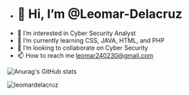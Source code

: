- <h1>👋 Hi, I’m @Leomar-Delacruz </h1>
- 👀 I’m interested in Cyber Security Analyst
- 🌱 I’m currently learning CSS, JAVA, HTML, and PHP
- 💞️ I’m looking to collaborate on Cyber Security 
- 📫 How to reach me leomar240230@gmail.com

![Anurag's GitHub stats](https://github-readme-stats.vercel.app/api?username=Leomar-Delacruz&show_icons=true&theme=radical)
<p><img align="down"  src="https://github-readme-stats.vercel.app/api/top-langs?username=Leomar-Delacruz&show_icons=true&locale=en&layout=compact" alt="leomardelacruz" /></p>

<!---
Leomar-Delacruz/Leomar-Delacruz is a ✨ special ✨ repository because its `README.md` (this file) appears on your GitHub profile.
You can click the Preview link to take a look at your changes.
--->
